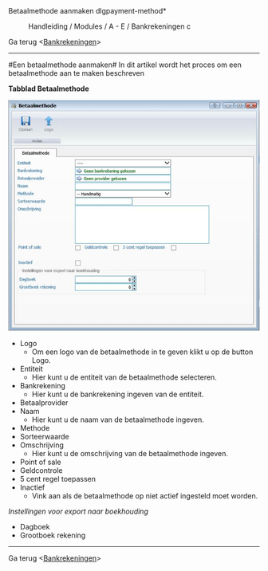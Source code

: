 
<properties>
	<page>
		<title>Betaalmethode aanmaken</title>
		<description>Betaalmethode aanmaken</description>
		<context>dlgpayment-method*</context>
	</page>
	<menu>
		<position>Handleiding / Modules / A - E / Bankrekeningen </position> 
		<title>Betaalmethode aanmaken</title>
		<sort>c</sort>
	</menu>
</properties>

Ga terug <[Bankrekeningen](http://hybridsaas.support/pages/handleiding/modules/A-E/bankrekeningen/Introductie)> 

----------

#Een betaalmethode aanmaken#
In dit artikel wordt het proces om een betaalmethode aan te maken beschreven

**Tabblad Betaalmethode**

![](images/Betaalmethode.JPG)

- Logo
	- Om een logo van de betaalmethode in te geven klikt u op de button Logo.
- Entiteit
	- Hier kunt u de entiteit van de betaalmethode selecteren.
- Bankrekening
	- Hier kunt u de bankrekening ingeven van de entiteit.
- Betaalprovider
- Naam
	- Hier kunt u de naam van de betaalmethode ingeven.
- Methode
- Sorteerwaarde
- Omschrijving
	- Hier kunt u de omschrijving van de betaalmethode ingeven.
- Point of sale
- Geldcontrole
- 5 cent regel toepassen
- Inactief
	- Vink aan als de betaalmethode op niet actief ingesteld moet worden.

*Instellingen voor export naar boekhouding*

- Dagboek
- Grootboek rekening


----------

Ga terug <[Bankrekeningen](http://hybridsaas.support/pages/handleiding/modules/A-E/bankrekeningen/Introductie)> 